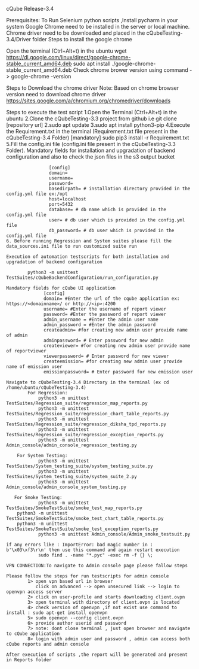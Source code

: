 
cQube Release-3.4

Prerequisites:
  To Run Selenium python scripts ,Install pycharm in your system
  Google Chrome need to be installed in the server or local machine.
  Chrome driver need to be downloaded and placed in the cQubeTesting-3.4/Driver folder
Steps to install the google chrome

  Open the terminal (Ctrl+Alt+t) in the ubuntu
  wget https://dl.google.com/linux/direct/google-chrome-stable_current_amd64.deb
  sudo apt install ./google-chrome-stable_current_amd64.deb
  Check chrome brower version using command -> google-chrome -version
  	
Steps to Download the chrome driver 
Note: Based on chrome browser version need to download chrome driver 
   https://sites.google.com/a/chromium.org/chromedriver/downloads

Steps to execute the test script
	1.Open the Terminal (Ctrl+Alt+t) in the ubuntu
	2.Clone the cQubeTesting-3.3 project from github i.e git clone [repository url] 
	2.sudo apt update
	3.sudo apt install python3-pip
	4.Execute the Requirement.txt in the terminal (Requirement.txt file present in the cQubeTesting-3.4 Folder) [mandatory]
	    sudo pip3 install -r Requirement.txt 
	5.Fill the config.ini file (config.ini file present in the cQubeTesting-3.3 Folder).
	        Mandatory fields for installation and upgradation of backend configuration and also to check the json files in the s3 output bucket
		
                    [config]
                    domain=
                    username=
                    password=
                    basedirpath= # installation directory provided in the config.yml file ex:/opt
                    host=localhost
                    port=5432
                    database= # db name which is provided in the config.yml file
                    user= # db user which is provided in the config.yml file
                    db_password= # db user which is provided in the config.yml file
    6. Before running Regression and System suites please fill the data_sources.ini file to run customized suite run

    Execution of automation testscripts for both installation and upgradation of backend configuration

            python3 -m unittest TestSuites/cQubeBackendConfiguration/run_configuration.py

    Mandatory fields for cQube UI application
                  [config]
                  domain= #Enter the url of the cqube application ex: https://<domainname>/ or http://<ip>:4200
                  username= #Enter the username of report viewer
                  password= #Enter the password of report viewer
                  admin_username = #Enter the admin user name
                  admin_password = #Enter the admin password
                  createadmin= #for creating new admin user provide name of admin
                  adminpassword= # Enter password for new admin
                  createviewer= #for creating new admin user provide name of reportviewer
                  viewerpassword= # Enter password for new viewer
                  createemission= #for creating new admin user provide name of emission user
                  emissionpassword= # Enter password for new emission user
	    
    Navigate to cQubeTesting-3.4 Directory in the terminal (ex cd /home/ubuntu/cQubeTesting-3.4)
            For Regression:
                python3 -m unittest TestSuites/Regression_suite/regression_map_reports.py
                python3 -m unittest TestSuites/Regression_suite/regression_chart_table_reports.py
                python3 -m unittest TestSuites/Regression_suite/regression_diksha_tpd_reports.py
                python3 -m unittest TestSuites/Regression_suite/regression_exception_reports.py
                python3 -m unittest Admin_console/admin_console_regression_testing.py
            
	    For System Testing:
                python3 -m unittest TestSuites/System_testing_suite/system_testing_suite.py
                python3 -m unittest TestSuites/System_testing_suite/system_suite_2.py
                python3 -m unittest Admin_console/admin_console_system_testing.py
           
	   For Smoke Testing:
                python3 -m unittest TestSuites/SmokeTestSuite/smoke_test_map_reports.py
		python3 -m unittest TestSuites/SmokeTestSuite/smoke_test_chart_table_reports.py
		python3 -m unittest TestSuites/SmokeTestSuite/smoke_test_exception_reports.py
                python3 -m unittest Admin_console/Admin_smoke_testsuit.py

    if any errors like : ImportError: bad magic number in : b'\x03\xf3\r\n' then use this command and again restart execution
                sudo find . -name "*.pyc" -exec rm -f {} \;

    VPN CONNECTION:To navigate to Admin console page please fallow steps

    Please follow the steps for run testscripts for admin console
            1> open vpn based url in browser
               click on advanced --> open unsecured link --> login to openvpn access server
            2> click on user-profile and starts downloading client.ovpn
            3> open terminal with directory of client.ovpn is located
            4> check version of openvpn ,if not exist use command to install : sudo apt-get install openvpn
            5> sudo openvpn --config client.ovpn
            6> provide author userid and password
            7> note: dont close terminal , just open browser and navigate to cQube application
            8> login with admin user and password , admin can access both cQube reports and admin console

    After execution of scripts ,the report will be generated and present in Reports folder


